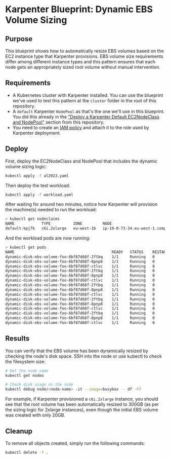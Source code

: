 # Karpenter Blueprint: Dynamic EBS Volume Sizing

## Purpose

This blueprint shows how to automatically resize EBS volumes based on the EC2 instance type that Karpenter provisions. EBS volume size requirements differ among different instance types and this pattern ensures that each node gets an appropriately sized root volume without manual intervention.

## Requirements

* A Kubernetes cluster with Karpenter installed. You can use the blueprint we've used to test this pattern at the `cluster` folder in the root of this repository.
* A `default` Karpenter `NodePool` as that's the one we'll use in this blueprint. You did this already in the ["Deploy a Karpenter Default EC2NodeClass and NodePool"](../../README.md) section from this repository.
* You need to create an [IAM policy](iam-policy.yaml) and attach it to the role used by Karpenter deployment. 

## Deploy

First, deploy the EC2NodeClass and NodePool that includes the dynamic volume sizing logic:

```sh
kubectl apply -f al2023.yaml
```

Then deploy the test workload:

```sh
kubectl apply -f workload.yaml
```

After waiting for around two minutes, notice how Karpenter will provision the machine(s) needed to run the workload:

```sh
> kubectl get nodeclaims
NAME            TYPE          ZONE         NODE                                       READY   AGE
default-kpj7k   c6i.2xlarge   eu-west-1b   ip-10-0-73-34.eu-west-1.compute.internal   True    57s
```

And the workload pods are now running:

```sh
> kubectl get pods                                                                                                             
NAME                                           READY   STATUS    RESTARTS   AGE
dynamic-disk-ebs-volume-foo-6bf87d68f-2ftbq    1/1     Running   0          53s
dynamic-disk-ebs-volume-foo-6bf87d68f-8pnp8    1/1     Running   0          53s
dynamic-disk-ebs-volume-foo-6bf87d68f-ctlvc    1/1     Running   0          53s
dynamic-disk-ebs-volume-foo-6bf87d68f-2ftbq    1/1     Running   0          53s
dynamic-disk-ebs-volume-foo-6bf87d68f-8pnp8    1/1     Running   0          53s
dynamic-disk-ebs-volume-foo-6bf87d68f-ctlvc    1/1     Running   0          53s
dynamic-disk-ebs-volume-foo-6bf87d68f-2ftbq    1/1     Running   0          53s
dynamic-disk-ebs-volume-foo-6bf87d68f-8pnp8    1/1     Running   0          53s
dynamic-disk-ebs-volume-foo-6bf87d68f-ctlvc    1/1     Running   0          53s
dynamic-disk-ebs-volume-foo-6bf87d68f-2ftbq    1/1     Running   0          53s
dynamic-disk-ebs-volume-foo-6bf87d68f-8pnp8    1/1     Running   0          53s
dynamic-disk-ebs-volume-foo-6bf87d68f-ctlvc    1/1     Running   0          53s
dynamic-disk-ebs-volume-foo-6bf87d68f-2ftbq    1/1     Running   0          53s
dynamic-disk-ebs-volume-foo-6bf87d68f-8pnp8    1/1     Running   0          53s
dynamic-disk-ebs-volume-foo-6bf87d68f-ctlvc    1/1     Running   0          53s
```

## Results

You can verify that the EBS volume has been dynamically resized by checking the node's disk space. SSH into the node or use kubectl to check the filesystem size:

```sh
# Get the node name
kubectl get nodes

# Check disk usage on the node
kubectl debug node/<node-name> -it --image=busybox -- df -hT
```

For example, if Karpenter provisioned a `c6i.2xlarge` instance, you should see that the root volume has been automatically resized to 300GB (as per the sizing logic for 2xlarge instances), even though the initial EBS volume was created with only 20GB.

## Cleanup

To remove all objects created, simply run the following commands:

```sh
kubectl delete -f .
```
